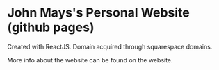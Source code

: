 # John Mays's Personal Website (github pages)

Created with ReactJS.  Domain acquired through squarespace domains.

More info about the website can be found on the website.
